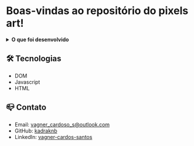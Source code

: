 # Boas-vindas ao repositório do pixels art!

<details>
  <summary><strong>O que foi desenvolvido</strong></summary>

uma página web que contém uma paleta de cores funcional que poderá ser utilizada para criar desenhos em pixels. utilizando javascript, css e html.
  
  
<br />
</details>

## 🛠 Tecnologias

- DOM
- Javascript
- HTML

## 📪 Contato

- Email: [vagner_cardoso_s@outlook.com](vagner_cardoso_s@outlook.com)
- GitHub: [kadraknb](https://github.com/kadraknb)
- LinkedIn: [vagner-cardos-santos](https://www.linkedin.com/in/vagner-cardos-santos/)
